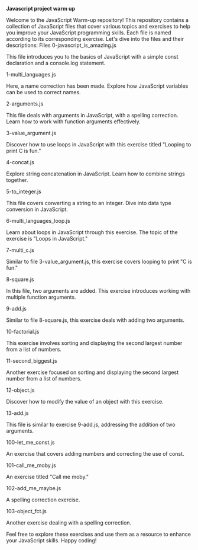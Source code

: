 **Javascript project warm up**

Welcome to the JavaScript Warm-up repository! This repository contains a collection of JavaScript files that cover various topics and exercises to help you improve your JavaScript programming skills. Each file is named according to its corresponding exercise. Let's dive into the files and their descriptions:
Files
0-javascript_is_amazing.js

This file introduces you to the basics of JavaScript with a simple const declaration and a console.log statement.

1-multi_languages.js

Here, a name correction has been made. Explore how JavaScript variables can be used to correct names.

2-arguments.js

This file deals with arguments in JavaScript, with a spelling correction. Learn how to work with function arguments effectively.

3-value_argument.js

Discover how to use loops in JavaScript with this exercise titled "Looping to print C is fun."

4-concat.js

Explore string concatenation in JavaScript. Learn how to combine strings together.

5-to_integer.js

This file covers converting a string to an integer. Dive into data type conversion in JavaScript.

6-multi_languages_loop.js

Learn about loops in JavaScript through this exercise. The topic of the exercise is "Loops in JavaScript."

7-multi_c.js

Similar to file 3-value_argument.js, this exercise covers looping to print "C is fun."

8-square.js

In this file, two arguments are added. This exercise introduces working with multiple function arguments.

9-add.js

Similar to file 8-square.js, this exercise deals with adding two arguments.

10-factorial.js

This exercise involves sorting and displaying the second largest number from a list of numbers.

11-second_biggest.js

Another exercise focused on sorting and displaying the second largest number from a list of numbers.

12-object.js

Discover how to modify the value of an object with this exercise.

13-add.js

This file is similar to exercise 9-add.js, addressing the addition of two arguments.

100-let_me_const.js

An exercise that covers adding numbers and correcting the use of const.

101-call_me_moby.js

An exercise titled "Call me moby."

102-add_me_maybe.js

A spelling correction exercise.

103-object_fct.js

Another exercise dealing with a spelling correction.

Feel free to explore these exercises and use them as a resource to enhance your JavaScript skills. Happy coding!
